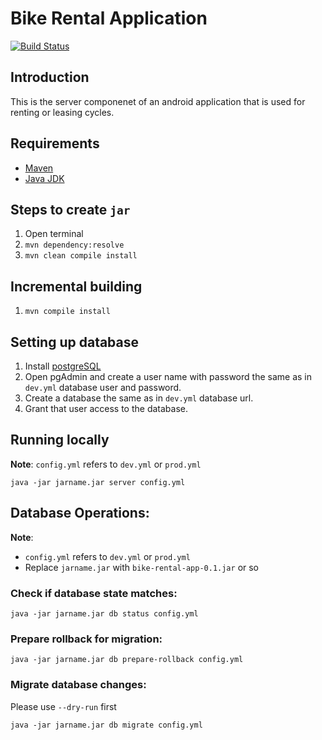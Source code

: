 # Bike Rental Application
[![Build Status](https://travis-ci.com/adityagupta1089/Bike-Rental-App.svg?token=4v3vJQcDSzzVad8yn6JN&branch=master)](https://travis-ci.com/adityagupta1089/Bike-Rental-App)

## Introduction 
This is the server componenet of an android application that is used for renting
or leasing cycles.

## Requirements
- [Maven](https://maven.apache.org/)
- [Java JDK](https://www.oracle.com/technetwork/java/javase/downloads/index.html)

## Steps to create `jar`
1. Open terminal
2. `mvn dependency:resolve`
3. `mvn clean compile install`

## Incremental building
1. `mvn compile install`

## Setting up database
1. Install [postgreSQL](https://www.postgresql.org/download/)
2. Open pgAdmin and create a user name with password the same as in `dev.yml` database user and password.
3. Create a database the same as in `dev.yml` database url.
4. Grant that user access to the database. 

## Running locally
**Note**: `config.yml` refers to `dev.yml` or `prod.yml`

`java -jar jarname.jar server config.yml`

## Database Operations:
**Note**: 
- `config.yml` refers to `dev.yml` or `prod.yml`
- Replace `jarname.jar` with `bike-rental-app-0.1.jar` or so

### Check if database state matches:
`java -jar jarname.jar db status config.yml`

### Prepare rollback for migration:
`java -jar jarname.jar db prepare-rollback config.yml`

### Migrate database changes:
Please use `--dry-run` first

`java -jar jarname.jar db migrate config.yml`

